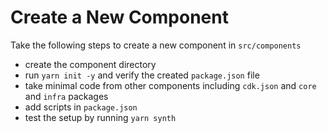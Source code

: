 # Create a New Component

Take the following steps to create a new component in `src/components`

- create the component directory
- run `yarn init -y` and verify the created `package.json` file
- take minimal code from other components including `cdk.json` and `core` and `infra` packages
- add scripts in `package.json`
- test the setup by running `yarn synth`

